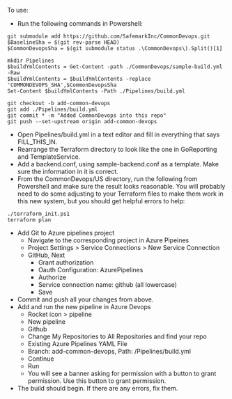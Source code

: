 To use:
- Run the following commands in Powershell:
```
git submodule add https://github.com/SafemarkInc/CommonDevops.git
$BaselineSha = $(git rev-parse HEAD)
$CommonDevopsSha = $(git submodule status .\CommonDevops\).Split()[1]

mkdir Pipelines
$buildYmlContents = Get-Content -path ./CommonDevops/sample-build.yml -Raw
$buildYmlContents = $buildYmlContents -replace 'COMMONDEVOPS_SHA',$CommonDevopsSha
Set-Content $buildYmlContents -Path ./Pipelines/build.yml

git checkout -b add-common-devops
git add ./Pipelines/build.yml
git commit * -m "Added CommonDevops into this repo"
git push --set-upstream origin add-common-devops
```
- Open Pipelines/build.yml in a text editor and fill in everything that says FILL_THIS_IN.
- Rearrange the Terraform directory to look like the one in GoReporting and TemplateService.
- Add a backend.conf, using sample-backend.conf as a template. Make sure the information in it is correct.
- From the CommonDevops/US directory, run the following from Powershell and make sure the result looks reasonable. You will probably need to do some adjusting to your Terraform files to make them work in this new system, but you should get helpful errors to help:
```
./terraform_init.ps1
terraform plan
```
- Add Git to Azure pipelines project
  - Navigate to the corresponding project in Azure Pipeines
  - Project Settings > Service Connections > New Service Connection
  - GitHub, Next
    - Grant authorization
    - Oauth Configuration: AzurePipelines
    - Authorize
    - Service connection name: github (all lowercase)
    - Save
- Commit and push all your changes from above.
- Add and run the new pipeline in Azure Devops
  - Rocket icon > pipeline
  - New pipeline
  - Github
  - Change My Repositories to All Repositories and find your repo
  - Existing Azure Pipelines YAML File
  - Branch: add-common-devops, Path: /Pipelines/build.yml
  - Continue
  - Run
  - You will see a banner asking for permission with a button to grant permission. Use this button to grant permission.
- The build should begin. If there are any errors, fix them.